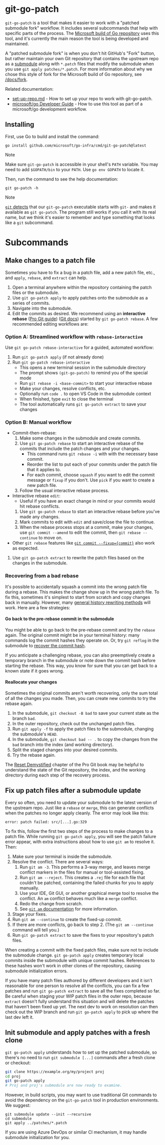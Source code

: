 # git-go-patch

`git-go-patch` is a tool that makes it easier to work with a "patched submodule fork" workflow.
It includes several subcommands that help with specific parts of the process.
The [Microsoft build of Go repository](https://github.com/microsoft/go) uses this tool, and it's currently the main reason the tool is being developed and maintained.

A "patched submodule fork" is when you don't hit GitHub's "Fork" button, but rather maintain your own Git repository that contains the upstream repo as a [submodule](https://git-scm.com/book/en/v2/Git-Tools-Submodules) along with `*.patch` files that modify the submodule when you use `git apply patches/*.patch`.
For more information about why we chose this style of fork for the Microsoft build of Go repository, see [/docs/fork](https://github.com/microsoft/go-infra/tree/main/docs/fork).

Related documentation:

* [set-up-repo.md](set-up-repo.md) - How to set up your repo to work with git-go-patch.
* [microsoft/go Developer Guide](https://github.com/microsoft/go/blob/microsoft/main/eng/doc/DeveloperGuide.md) - How to use this tool as part of a microsoft/go development workflow.

## Installing

First, use Go to build and install the command:

```
go install github.com/microsoft/go-infra/cmd/git-go-patch@latest
```

> [!NOTE]
> Make sure `git-go-patch` is accessible in your shell's `PATH` variable. You may need to add `$GOPATH/bin` to your `PATH`. Use `go env GOPATH` to locate it.

Then, run the command to see the help documentation:

```
git go-patch -h
```

> [!NOTE]
> [`git` detects](https://git.github.io/htmldocs/howto/new-command.html) that our `git-go-patch` executable starts with `git-` and makes it available as `git go-patch`. The program still works if you call it with its real name, but we think it's easier to remember and type something that looks like a `git` subcommand.

# Subcommands

## Make changes to a patch file

Sometimes you have to fix a bug in a patch file, add a new patch file, etc., and `apply`, `rebase`, and `extract` can help.

1. Open a terminal anywhere within the repository containing the patch files or the submodule.
1. Use `git go-patch apply` to apply patches onto the submodule as a series of commits.
1. Navigate into the submodule.
1. Edit the commits as desired. We recommend using an **interactive rebase** ([Pro Git guide](https://git-scm.com/book/en/v2/Git-Tools-Rewriting-History#_changing_multiple)) ([Git docs](https://git-scm.com/docs/git-rebase#_interactive_mode)) started by `git go-patch rebase`. A few recommended editing workflows are:

### Option A: Streamlined workflow with `rebase-interactive`

Use `git go-patch rebase-interactive` for a guided, automated workflow:

1. Run `git go-patch apply` (if not already done)
1. Run `git go-patch rebase-interactive`
   * This opens a new terminal session in the submodule directory
   * The prompt shows `(git-go-patch)` to remind you of the special mode
   * Run `git rebase -i <base-commit>` to start your interactive rebase
   * Make your changes, resolve conflicts, etc.
   * Optionally run `code .` to open VS Code in the submodule context
   * When finished, type `exit` to close the terminal
   * The tool automatically runs `git go-patch extract` to save your changes

### Option B: Manual workflow

   * Commit-then-rebase:
     1. Make some changes in the submodule and create commits.
     1. Use `git go-patch rebase` to start an interactive rebase of the commits that include the patch changes and your changes.
        * This command runs `git rebase -i` with with the necessary base commit.
        * Reorder the list to put each of your commits under the patch file that it applies to.
        * For each commit, choose `squash` if you want to edit the commit message or `fixup` if you don't. Use `pick` if you want to create a new patch file.
     1. Follow the usual interactive rebase process.
   * Interactive rebase `edit`:
     * Useful if you have an exact change in mind or your commits would hit rebase conflicts.
     1. Use `git go-patch rebase` to start an interactive rebase before you've made any changes.
     1. Mark commits to edit with `edit` and save/close the file to continue.
     1. When the rebase process stops at a commit, make your changes, use `git commit --amend` to edit the commit, then `git rebase --continue` to move on.
   * Other `git rebase` features like [`git commit --fixup={commit}`](https://git-scm.com/docs/git-commit#Documentation/git-commit.txt---fixupamendrewordltcommitgt) also work as expected.
1. Use `git go-patch extract` to rewrite the patch files based on the changes in the submodule.

### Recovering from a bad rebase

It's possible to accidentally squash a commit into the wrong patch file during a rebase.
This makes the change show up in the wrong patch file.
To fix this, sometimes it's simplest to start from scratch and copy changes back in manually.
However, many [general history rewriting methods](https://git-scm.com/book/en/v2/Git-Tools-Rewriting-History) will work.
Here are a few strategies:

#### Go back to the pre-rebase commit in the submodule

You might be able to go back to the pre-rebase commit and try the `rebase` again.
The original commit might be in your terminal history: many commands log the commit hashes they operate on.
Or, try `git reflog` in the submodule to [recover the commit hash](https://git-scm.com/book/en/v2/Git-Internals-Maintenance-and-Data-Recovery#_data_recovery).

If you anticipate a challenging rebase, you can also preemptively create a temporary branch in the submodule or note down the commit hash before starting the rebase.
This way, you know for sure that you can get back to a known state if it goes wrong.

#### Reallocate your changes

Sometimes the original commits aren't worth recovering, only the sum total of all the changes you made.
Then, you can create new commits to try the rebase again.

1. In the submodule, `git checkout -B bad` to save your current state as the branch `bad`.
1. In the outer repository, check out the unchanged patch files.
1. Run `git apply -f` to apply the patch files to the submodule, changing the submodule's `HEAD`.
1. In the submodule, `git checkout bad -- .` to copy the changes from the `bad` branch into the index (and working directory).
1. Split the staged changes into your desired commits.
1. Try the rebase again.

The [Reset Demystified](https://git-scm.com/book/en/v2/Git-Tools-Reset-Demystified) chapter of the Pro Git book may be helpful to understand the state of the Git repository, the index, and the working directory during each step of the recovery process.

## Fix up patch files after a submodule update

Every so often, you need to update your submodule to the latest version of the upstream repo.
Just like a `rebase` or `merge`, this can generate conflicts when the patches no longer apply cleanly.
The error may look like this:

```
error: patch failed: src/[...].go:329
```

To fix this, follow the first two steps of the process to make changes to a patch file.
While running `git go-patch apply`, you will see the patch failure error appear, with extra instructions about how to use `git am` to resolve it.
Then:

1. Make sure your terminal is inside the submodule.
1. Resolve the conflict. There are several ways:
   1. Run `git am -3`. This performs a 3-way merge, and leaves merge conflict markers in the files for manual or tool-assisted fixing.
   1. Run `git am --reject`. This creates a `.rej` file for each file that couldn't be patched, containing the failed chunks for you to apply manually.
   1. Use your IDE, Git GUI, or another graphical merge tool to resolve the conflict. An `am` conflict behaves much like a `merge` conflict.
   1. Redo the change from scratch.
   1. See [`git am` documentation](https://git-scm.com/docs/git-am) for more information.
1. Stage your fixes.
1. Run `git am --continue` to create the fixed-up commit.
1. If there are more conflicts, go back to step 2. (The `git am --continue` command will tell you.)
1. Run `git go-patch extract` to save the fixes to your repository's patch files.

When creating a commit with the fixed patch files, make sure not to include the submodule change.
`git go-patch apply` creates temporary local commits inside the submodule with unique commit hashes.
References to these hashes won't work in other clones of the repository, causing submodule initialization errors.

If you have many patch files authored by different developers and it isn't reasonable for one person to resolve all the conflicts, you can fix a few patches and run `git go-patch extract` to save all the fixes completed so far.
Be careful when staging your WIP patch files in the outer repo, because `extract` doesn't fully understand this situation and will delete the patches that haven't been fixed up yet.
The next dev to work on resolution can then check out the WIP branch and run `git go-patch apply` to pick up where the last dev left it.

## Init submodule and apply patches with a fresh clone

`git go-patch apply` understands how to set up the patched submodule, so there's no need to run `git submodule [...]` commands after a fresh clone or checkout:

```sh
git clone https://example.org/my/project proj
cd proj
git go-patch apply
# Proj and proj's submodule are now ready to examine.
```

However, in build scripts, you may want to use traditional Git commands to avoid the dependency on the `git-go-patch` tool in production environments.
We suggest:

```
git submodule update --init --recursive
cd submodule
git apply ../patches/*.patch
```

If you are using Azure DevOps or similar CI mechanism, it may handle submodule initialization for you.
